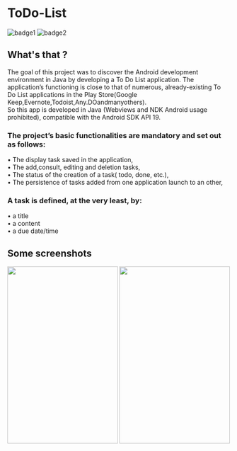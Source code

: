 # ToDo-List
![badge1](https://img.shields.io/badge/license-MIT-brightgreen.svg)
![badge2](https://img.shields.io/badge/language-Java-orange.svg)
## What's that ?
The goal of this project was to discover the Android development environment in Java by developing a To Do List application.
The application’s functioning is close to that of numerous, already-existing To Do List applications in the Play Store(Google Keep,Evernote,Todoist,Any.DOandmanyothers).</br>
So this app is developed in Java (Webviews and NDK Android usage prohibited), compatible with the Android SDK API 19.</br>
### The project’s basic functionalities are mandatory and set out as follows:</br>
• The display task saved in the application,</br>
• The add,consult, editing and deletion tasks,</br>
• The status of the creation of a task( todo, done, etc.),</br>
• The persistence of tasks added from one application launch to an other,</br>
### A task is defined, at the very least, by:
• a title</br>
• a content</br>
• a due date/time</br>
## Some screenshots
<img src="https://github.com/Estayparadox/ToDoList/blob/master/Screenshots/Capture%20d’écran%202018-01-09%20à%2017.22.09.png" alt="" data-canonical-src="https://github.com/Estayparadox/ToDoList/blob/master/Screenshots/Capture%20d’écran%202018-01-09%20à%2017.22.09.png" align="left" width="250" height="400" />
<img src="https://github.com/Estayparadox/ToDoList/blob/master/Screenshots/Capture%20d’écran%202018-01-09%20à%2017.22.18.png" alt="" data-canonical-src="https://github.com/Estayparadox/ToDoList/blob/master/Screenshots/Capture%20d’écran%202018-01-09%20à%2017.22.18.png" align="center" width="250" height="400" />
